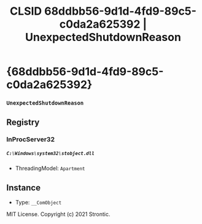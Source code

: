 ﻿---
title: "CLSID 68ddbb56-9d1d-4fd9-89c5-c0da2a625392 | UnexpectedShutdownReason"
excerpt: What is COM-Object CLSID 68ddbb56-9d1d-4fd9-89c5-c0da2a625392?
---

# {68ddbb56-9d1d-4fd9-89c5-c0da2a625392}

### `UnexpectedShutdownReason`

## Registry


### InProcServer32

##### `C:\Windows\system32\stobject.dll`
* ThreadingModel: `Apartment`

## Instance

* Type: `__ComObject`

MIT License. Copyright (c) 2021 Strontic.


